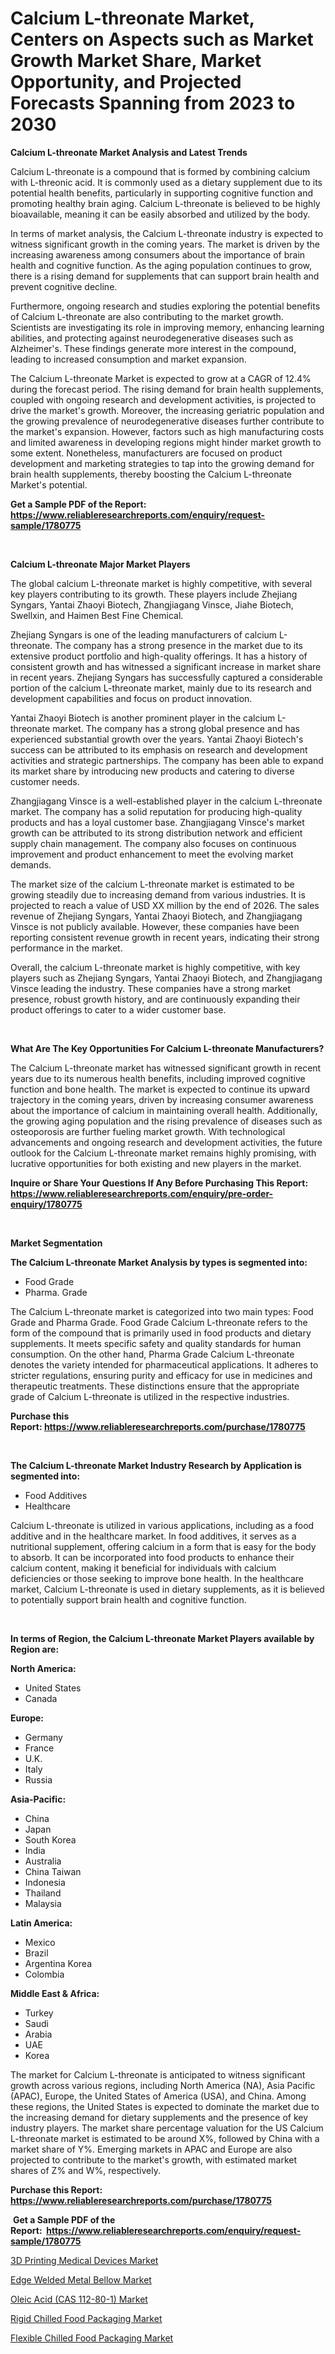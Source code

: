 <p><h1>Calcium L-threonate Market, Centers on Aspects such as Market Growth Market Share, Market Opportunity, and Projected Forecasts Spanning from 2023 to 2030</h1></p><p><strong>Calcium L-threonate Market Analysis and Latest Trends</strong></p>
<p><p>Calcium L-threonate is a compound that is formed by combining calcium with L-threonic acid. It is commonly used as a dietary supplement due to its potential health benefits, particularly in supporting cognitive function and promoting healthy brain aging. Calcium L-threonate is believed to be highly bioavailable, meaning it can be easily absorbed and utilized by the body.</p><p>In terms of market analysis, the Calcium L-threonate industry is expected to witness significant growth in the coming years. The market is driven by the increasing awareness among consumers about the importance of brain health and cognitive function. As the aging population continues to grow, there is a rising demand for supplements that can support brain health and prevent cognitive decline.</p><p>Furthermore, ongoing research and studies exploring the potential benefits of Calcium L-threonate are also contributing to the market growth. Scientists are investigating its role in improving memory, enhancing learning abilities, and protecting against neurodegenerative diseases such as Alzheimer's. These findings generate more interest in the compound, leading to increased consumption and market expansion.</p><p>The Calcium L-threonate Market is expected to grow at a CAGR of 12.4% during the forecast period. The rising demand for brain health supplements, coupled with ongoing research and development activities, is projected to drive the market's growth. Moreover, the increasing geriatric population and the growing prevalence of neurodegenerative diseases further contribute to the market's expansion. However, factors such as high manufacturing costs and limited awareness in developing regions might hinder market growth to some extent. Nonetheless, manufacturers are focused on product development and marketing strategies to tap into the growing demand for brain health supplements, thereby boosting the Calcium L-threonate Market's potential.</p></p>
<p><strong>Get a Sample PDF of the Report:&nbsp; <a href="https://www.reliableresearchreports.com/enquiry/request-sample/1780775">https://www.reliableresearchreports.com/enquiry/request-sample/1780775</a></strong></p>
<p>&nbsp;</p>
<p><strong>Calcium L-threonate Major Market Players</strong></p>
<p><p>The global calcium L-threonate market is highly competitive, with several key players contributing to its growth. These players include Zhejiang Syngars, Yantai Zhaoyi Biotech, Zhangjiagang Vinsce, Jiahe Biotech, Swellxin, and Haimen Best Fine Chemical.</p><p>Zhejiang Syngars is one of the leading manufacturers of calcium L-threonate. The company has a strong presence in the market due to its extensive product portfolio and high-quality offerings. It has a history of consistent growth and has witnessed a significant increase in market share in recent years. Zhejiang Syngars has successfully captured a considerable portion of the calcium L-threonate market, mainly due to its research and development capabilities and focus on product innovation.</p><p>Yantai Zhaoyi Biotech is another prominent player in the calcium L-threonate market. The company has a strong global presence and has experienced substantial growth over the years. Yantai Zhaoyi Biotech's success can be attributed to its emphasis on research and development activities and strategic partnerships. The company has been able to expand its market share by introducing new products and catering to diverse customer needs.</p><p>Zhangjiagang Vinsce is a well-established player in the calcium L-threonate market. The company has a solid reputation for producing high-quality products and has a loyal customer base. Zhangjiagang Vinsce's market growth can be attributed to its strong distribution network and efficient supply chain management. The company also focuses on continuous improvement and product enhancement to meet the evolving market demands.</p><p>The market size of the calcium L-threonate market is estimated to be growing steadily due to increasing demand from various industries. It is projected to reach a value of USD XX million by the end of 2026. The sales revenue of Zhejiang Syngars, Yantai Zhaoyi Biotech, and Zhangjiagang Vinsce is not publicly available. However, these companies have been reporting consistent revenue growth in recent years, indicating their strong performance in the market.</p><p>Overall, the calcium L-threonate market is highly competitive, with key players such as Zhejiang Syngars, Yantai Zhaoyi Biotech, and Zhangjiagang Vinsce leading the industry. These companies have a strong market presence, robust growth history, and are continuously expanding their product offerings to cater to a wider customer base.</p></p>
<p>&nbsp;</p>
<p><strong>What Are The Key Opportunities For Calcium L-threonate Manufacturers?</strong></p>
<p><p>The Calcium L-threonate market has witnessed significant growth in recent years due to its numerous health benefits, including improved cognitive function and bone health. The market is expected to continue its upward trajectory in the coming years, driven by increasing consumer awareness about the importance of calcium in maintaining overall health. Additionally, the growing aging population and the rising prevalence of diseases such as osteoporosis are further fueling market growth. With technological advancements and ongoing research and development activities, the future outlook for the Calcium L-threonate market remains highly promising, with lucrative opportunities for both existing and new players in the market.</p></p>
<p><strong>Inquire or Share Your Questions If Any Before Purchasing This Report: <a href="https://www.reliableresearchreports.com/enquiry/pre-order-enquiry/1780775">https://www.reliableresearchreports.com/enquiry/pre-order-enquiry/1780775</a></strong></p>
<p>&nbsp;</p>
<p><strong>Market Segmentation</strong></p>
<p><strong>The Calcium L-threonate Market Analysis by types is segmented into:</strong></p>
<p><ul><li>Food Grade</li><li>Pharma. Grade</li></ul></p>
<p><p>The Calcium L-threonate market is categorized into two main types: Food Grade and Pharma Grade. Food Grade Calcium L-threonate refers to the form of the compound that is primarily used in food products and dietary supplements. It meets specific safety and quality standards for human consumption. On the other hand, Pharma Grade Calcium L-threonate denotes the variety intended for pharmaceutical applications. It adheres to stricter regulations, ensuring purity and efficacy for use in medicines and therapeutic treatments. These distinctions ensure that the appropriate grade of Calcium L-threonate is utilized in the respective industries.</p></p>
<p><strong>Purchase this Report:&nbsp;<a href="https://www.reliableresearchreports.com/purchase/1780775">https://www.reliableresearchreports.com/purchase/1780775</a></strong></p>
<p>&nbsp;</p>
<p><strong>The Calcium L-threonate Market Industry Research by Application is segmented into:</strong></p>
<p><ul><li>Food Additives</li><li>Healthcare</li></ul></p>
<p><p>Calcium L-threonate is utilized in various applications, including as a food additive and in the healthcare market. In food additives, it serves as a nutritional supplement, offering calcium in a form that is easy for the body to absorb. It can be incorporated into food products to enhance their calcium content, making it beneficial for individuals with calcium deficiencies or those seeking to improve bone health. In the healthcare market, Calcium L-threonate is used in dietary supplements, as it is believed to potentially support brain health and cognitive function.</p></p>
<p>&nbsp;</p>
<p><strong>In terms of Region, the Calcium L-threonate Market Players available by Region are:</strong></p>
<p>
    <p> <strong> North America: </strong>
        <ul>
            <li>United States</li>
            <li>Canada</li>
        </ul>
        </p> 
    <p> <strong> Europe: </strong>
        <ul>
            <li>Germany</li>
            <li>France</li>
            <li>U.K.</li>
            <li>Italy</li>
            <li>Russia</li>
        </ul>
        </p> 
    <p> <strong> Asia-Pacific: </strong>
        <ul>
            <li>China</li>
            <li>Japan</li>
            <li>South Korea</li>
            <li>India</li>
            <li>Australia</li>
            <li>China Taiwan</li>
            <li>Indonesia</li>
            <li>Thailand</li>
            <li>Malaysia</li>
        </ul>
        </p> 
    <p> <strong> Latin America: </strong>
        <ul>
            <li>Mexico</li>
            <li>Brazil</li>
            <li>Argentina Korea</li>
            <li>Colombia</li>
        </ul>
        </p> 
    <p> <strong> Middle East & Africa: </strong>
        <ul>
            <li>Turkey</li>
            <li>Saudi</li>
            <li>Arabia</li>
            <li>UAE</li>
            <li>Korea</li>
        </ul>
    </p>
    </p>
<p><p>The market for Calcium L-threonate is anticipated to witness significant growth across various regions, including North America (NA), Asia Pacific (APAC), Europe, the United States of America (USA), and China. Among these regions, the United States is expected to dominate the market due to the increasing demand for dietary supplements and the presence of key industry players. The market share percentage valuation for the US Calcium L-threonate market is estimated to be around X%, followed by China with a market share of Y%. Emerging markets in APAC and Europe are also projected to contribute to the market's growth, with estimated market shares of Z% and W%, respectively.</p></p>
<p><strong>Purchase this Report: <a href="https://www.reliableresearchreports.com/purchase/1780775">https://www.reliableresearchreports.com/purchase/1780775</a></strong></p>
<p>&nbsp;<strong>Get a Sample PDF of the Report:&nbsp;&nbsp;<a href="https://www.reliableresearchreports.com/enquiry/request-sample/1780775">https://www.reliableresearchreports.com/enquiry/request-sample/1780775</a></strong></p>
<p><strong></strong></p>
<p><p><a href="https://www.linkedin.com/pulse/3d-printing-medical-devices-market-research-report-provides-aqdpe/">3D Printing Medical Devices Market</a></p><p><a href="https://medium.com/@sight.lens.slot/edge-welded-metal-bellow-market-competitive-analysis-market-trends-and-forecast-to-2030-a2d28c16e76f">Edge Welded Metal Bellow Market</a></p><p><a href="https://medium.com/@favor.look.seal/oleic-acid-cas-112-80-1-market-size-reveals-the-best-marketing-channels-in-global-industry-6eaad71f6308">Oleic Acid (CAS 112-80-1) Market</a></p><p><a href="https://github.com/RickHolmes3/Market-Research-Report-List-1/blob/main/rigid-chilled-food-packaging-market.md">Rigid Chilled Food Packaging Market</a></p><p><a href="https://github.com/CliffMedina6/Market-Research-Report-List-1/blob/main/flexible-chilled-food-packaging-market.md">Flexible Chilled Food Packaging Market</a></p></p>